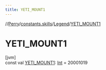 ```yaml
---
title: YETI_MOUNT1
---
```

//[Perry](../../../index.html)/[constants.skills](../index.html)/[Legend](index.html)/[YETI_MOUNT1](-y-e-t-i_-m-o-u-n-t1.html)



# YETI_MOUNT1



[jvm]\
const val [YETI_MOUNT1](-y-e-t-i_-m-o-u-n-t1.html): [Int](https://kotlinlang.org/api/latest/jvm/stdlib/kotlin/-int/index.html) = 20001019




